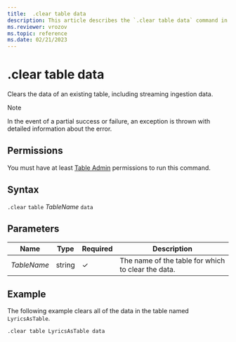 ```yaml
---
title:  .clear table data
description: This article describes the `.clear table data` command in Azure Data Explorer.
ms.reviewer: vrozov
ms.topic: reference
ms.date: 02/21/2023
---
```

# .clear table data

Clears the data of an existing table, including streaming ingestion data.

> [!NOTE]
> In the event of a partial success or failure, an exception is thrown with detailed information about the error.

## Permissions

You must have at least [Table Admin](access-control/role-based-access-control.md) permissions to run this command.

## Syntax

`.clear` `table` *TableName* `data`

## Parameters

|Name|Type|Required|Description|
|--|--|--|--|
|*TableName*|string|&check;|The name of the table for which to clear the data.|

## Example

The following example clears all of the data in the table named `LyricsAsTable`.

```kusto
.clear table LyricsAsTable data 
```

